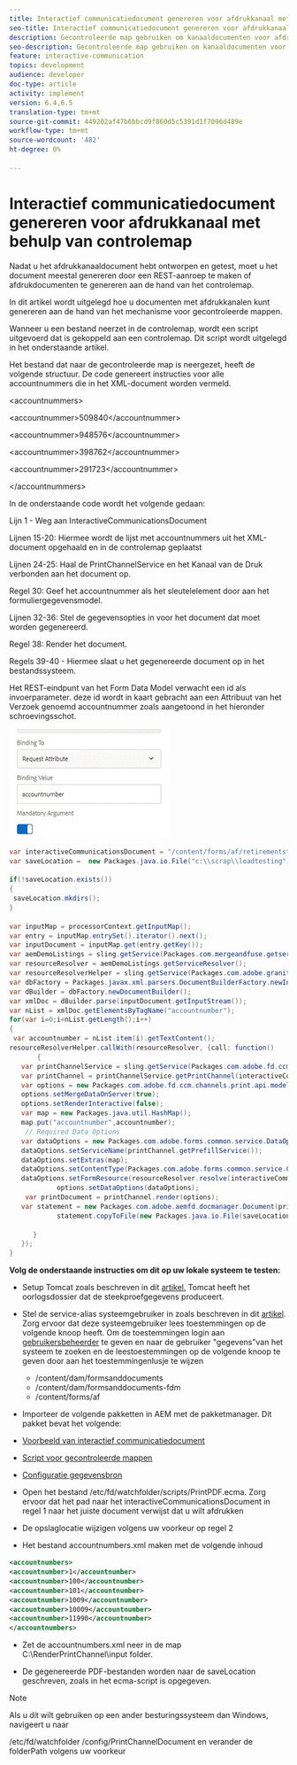 ```yaml
---
title: Interactief communicatiedocument genereren voor afdrukkanaal met behulp van controlemap
seo-title: Interactief communicatiedocument genereren voor afdrukkanaal met behulp van controlemap
description: Gecontroleerde map gebruiken om kanaaldocumenten voor afdrukken te genereren
seo-description: Gecontroleerde map gebruiken om kanaaldocumenten voor afdrukken te genereren
feature: interactive-communication
topics: development
audience: developer
doc-type: article
activity: implement
version: 6.4,6.5
translation-type: tm+mt
source-git-commit: 449202af47b6bbcd9f860d5c5391d1f7096d489e
workflow-type: tm+mt
source-wordcount: '482'
ht-degree: 0%

---
```



# Interactief communicatiedocument genereren voor afdrukkanaal met behulp van controlemap

Nadat u het afdrukkanaaldocument hebt ontworpen en getest, moet u het document meestal genereren door een REST-aanroep te maken of afdrukdocumenten te genereren aan de hand van het controlemap.

In dit artikel wordt uitgelegd hoe u documenten met afdrukkanalen kunt genereren aan de hand van het mechanisme voor gecontroleerde mappen.

Wanneer u een bestand neerzet in de controlemap, wordt een script uitgevoerd dat is gekoppeld aan een controlemap. Dit script wordt uitgelegd in het onderstaande artikel.

Het bestand dat naar de gecontroleerde map is neergezet, heeft de volgende structuur. De code genereert instructies voor alle accountnummers die in het XML-document worden vermeld.

&lt;accountnummers>

&lt;accountnummer>509840&lt;/accountnummer>

&lt;accountnummer>948576&lt;/accountnummer>

&lt;accountnummer>398762&lt;/accountnummer>

&lt;accountnummer>291723&lt;/accountnummer>

&lt;/accountnummers>

In de onderstaande code wordt het volgende gedaan:

Lijn 1 - Weg aan InteractiveCommunicationsDocument

Lijnen 15-20: Hiermee wordt de lijst met accountnummers uit het XML-document opgehaald en in de controlemap geplaatst

Lijnen 24-25: Haal de PrintChannelService en het Kanaal van de Druk verbonden aan het document op.

Regel 30: Geef het accountnummer als het sleutelelement door aan het formuliergegevensmodel.

Lijnen 32-36: Stel de gegevensopties in voor het document dat moet worden gegenereerd.

Regel 38: Render het document.

Regels 39-40 - Hiermee slaat u het gegenereerde document op in het bestandssysteem.

Het REST-eindpunt van het Form Data Model verwacht een id als invoerparameter. deze id wordt in kaart gebracht aan een Attribuut van het Verzoek genoemd accountnummer zoals aangetoond in het hieronder schroevingsschot.

![requestAttribute](assets/requestattributeprintchannel.gif)

```java
var interactiveCommunicationsDocument = "/content/forms/af/retirementstatementprint/channels/print/";
var saveLocation =  new Packages.java.io.File("c:\\scrap\\loadtesting");

if(!saveLocation.exists())
{
 saveLocation.mkdirs();
}

var inputMap = processorContext.getInputMap();
var entry = inputMap.entrySet().iterator().next();
var inputDocument = inputMap.get(entry.getKey());
var aemDemoListings = sling.getService(Packages.com.mergeandfuse.getserviceuserresolver.GetResolver);
var resourceResolver = aemDemoListings.getServiceResolver();
var resourceResolverHelper = sling.getService(Packages.com.adobe.granite.resourceresolverhelper.ResourceResolverHelper);
var dbFactory = Packages.javax.xml.parsers.DocumentBuilderFactory.newInstance();
var dBuilder = dbFactory.newDocumentBuilder();
var xmlDoc = dBuilder.parse(inputDocument.getInputStream());
var nList = xmlDoc.getElementsByTagName("accountnumber");
for(var i=0;i<nList.getLength();i++)
{
 var accountnumber = nList.item(i).getTextContent();
resourceResolverHelper.callWith(resourceResolver, {call: function()
       {
   var printChannelService = sling.getService(Packages.com.adobe.fd.ccm.channels.print.api.service.PrintChannelService);
   var printChannel = printChannelService.getPrintChannel(interactiveCommunicationsDocument);
   var options = new Packages.com.adobe.fd.ccm.channels.print.api.model.PrintChannelRenderOptions();
   options.setMergeDataOnServer(true);
   options.setRenderInteractive(false);
   var map = new Packages.java.util.HashMap();
   map.put("accountnumber",accountnumber);
    // Required Data Options
   var dataOptions = new Packages.com.adobe.forms.common.service.DataOptions(); 
   dataOptions.setServiceName(printChannel.getPrefillService()); 
   dataOptions.setExtras(map); 
   dataOptions.setContentType(Packages.com.adobe.forms.common.service.ContentType.JSON);
   dataOptions.setFormResource(resourceResolver.resolve(interactiveCommunicationsDocument));
            options.setDataOptions(dataOptions); 
    var printDocument = printChannel.render(options);
   var statement = new Packages.com.adobe.aemfd.docmanager.Document(printDocument.getInputStream());
            statement.copyToFile(new Packages.java.io.File(saveLocation+"\\"+accountnumber+".pdf"));

      }
   });
}
```


**Volg de onderstaande instructies om dit op uw lokale systeem te testen:**

* Setup Tomcat zoals beschreven in dit [artikel.](/help/forms/ic-print-channel-tutorial/set-up-tomcat.md) Tomcat heeft het oorlogsdossier dat de steekproefgegevens produceert.
* Stel de service-alias systeemgebruiker in zoals beschreven in dit [artikel](/help/forms/adaptive-forms/service-user-tutorial-develop.md).
Zorg ervoor dat deze systeemgebruiker lees toestemmingen op de volgende knoop heeft. Om de toestemmingen login aan [gebruikersbeheerder](https://localhost:4502/useradmin) te geven en naar de gebruiker &quot;gegevens&quot;van het systeem te zoeken en de leestoestemmingen op de volgende knoop te geven door aan het toestemmingenlusje te wijzen
   * /content/dam/formsanddocuments
   * /content/dam/formsanddocuments-fdm
   * /content/forms/af
* Importeer de volgende pakketten in AEM met de pakketmanager. Dit pakket bevat het volgende:


* [Voorbeeld van interactief communicatiedocument](assets/retirementstatementprint.zip)
* [Script voor gecontroleerde mappen](assets/printchanneldocumentusingwatchedfolder.zip)
* [Configuratie gegevensbron](assets/datasource.zip)

* Open het bestand /etc/fd/watchfolder/scripts/PrintPDF.ecma. Zorg ervoor dat het pad naar het interactiveCommunicationsDocument in regel 1 naar het juiste document verwijst dat u wilt afdrukken

* De opslaglocatie wijzigen volgens uw voorkeur op regel 2

* Het bestand accountnumbers.xml maken met de volgende inhoud

```xml
<accountnumbers>
<accountnumber>1</accountnumber>
<accountnumber>100</accountnumber>
<accountnumber>101</accountnumber>
<accountnumber>1009</accountnumber>
<accountnumber>10009</accountnumber>
<accountnumber>11990</accountnumber>
</accountnumbers>
```


* Zet de accountnumbers.xml neer in de map C:\RenderPrintChannel\input folder.

* De gegenereerde PDF-bestanden worden naar de saveLocation geschreven, zoals in het ecma-script is opgegeven.

>[!NOTE]
>
>Als u dit wilt gebruiken op een ander besturingssysteem dan Windows, navigeert u naar
>
>/etc/fd/watchfolder /config/PrintChannelDocument en verander de folderPath volgens uw voorkeur

